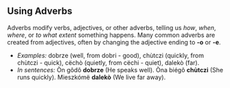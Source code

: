 ## Using Adverbs

Adverbs modify verbs, adjectives, or other adverbs, telling us *how*, *when*, *where*, or *to what extent* something happens. Many common adverbs are created from adjectives, often by changing the adjective ending to **-o** or **-e**.

* *Examples:* dobrze (well, from dobri - good), chùtczi (quickly, from chùtczi - quick), cëchò (quietly, from cëchi - quiet), dalekò (far).
* *In sentences:* Òn gôdô **dobrze** (He speaks well). Òna biégô **chùtczi** (She runs quickly). Mieszkómë **dalekò** (We live far away).
